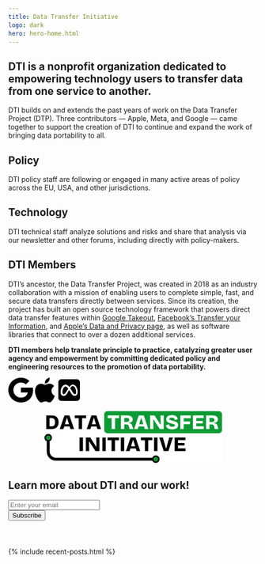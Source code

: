 ```yaml
---
title: Data Transfer Initiative
logo: dark
hero: hero-home.html
---
```


<section class="home-intro-container">
	<h1>
		DTI is a nonprofit organization dedicated to empowering technology users to <span class="emphasis">transfer data</span> from one service to another.
	</h1>
	<div class="home-intro-text">
		<p>
      DTI builds on and extends the past years of work on the Data Transfer Project (DTP). Three contributors &mdash; <span class="emphasis">Apple</span>, <span class="emphasis">Meta</span>, and <span class="emphasis">Google</span> &mdash; came together to support the creation of DTI to continue and expand the work of bringing data portability to all.
		</p>
		<div class="home-intro-subsection">
			<i data-lucide="book-marked" color="var(--logo-green)"></i>
			<h2 class="list-heading">Policy</h2>
			<p>
				DTI policy staff are following or engaged in many active areas of policy across the EU, USA, and other jurisdictions.
			</p>
			<i data-lucide="laptop" color="var(--logo-green)"></i>
			<h2 class="list-heading">Technology</h2>
			<p>
				DTI technical staff analyze solutions and risks and share that analysis via our newsletter and other forums, including directly with policy-makers.
			</p>
		</div>
	</div>
</section>

<section class="slanted-background members-container" style="--slanted-bg-color: var(--light-green)">
	<h2>DTI Members</h2>
	<p>
		DTI’s ancestor, the Data Transfer Project, was created in 2018 as an industry collaboration with a mission of enabling users to complete simple, fast, and secure data transfers directly between services. Since its creation, the project has built an open source technology framework that powers direct data transfer features within <a href="https://takeout.google.com/takeout/transfer/custom/photos" target="_blank" rel="noopener nofollow ">Google Takeout</a>, <a href="http://facebook.com/tyi" target="_blank" rel="noopener nofollow">Facebook’s Transfer your Information</a>, and <a href="https://privacy.apple.com/" target="_blank" rel="noopener nofollow">Apple’s Data and Privacy page</a>, as well as software libraries that connect to over a dozen additional services.
	</p>
	<p class="heading-subtitle">
		<strong>DTI members help translate principle to practice, catalyzing greater user agency and empowerment by committing dedicated policy and engineering resources to the promotion of data portability.</strong>
	</p>
	<div>
		<img height="50" src="/images/icons/google.png" alt="" />
		<img height="50" src="/images/icons/apple.png" alt="" />
		<img height="50" src="/images/icons/meta.png" alt="" />
	</div>
</section>

<figure style="text-align: center;">
	<img src="/images/dtinit_logo_lg.svg" alt="" style="max-width: 100%; width: 361px;" />
</figure>

<section class="subscribe-container" style="padding-bottom: 40px;">
  <div>
    <h2>Learn more about DTI and our work!</h2>
    <div id="mc_embed_shell">
      <div id="mc_embed_signup">
        <form action="https://dtinit.us21.list-manage.com/subscribe/post?u=3ba10a090b97c2dc608fd780e&amp;id=1bb7a69318&amp;f_id=0012d8e1f0" method="post" id="mc-embedded-subscribe-form" name="mc-embedded-subscribe-form" class="validate" target="_self" novalidate="">
          <div id="mc_embed_signup_scroll">
            <div class="mc-field-group">
              <input aria-label="Email address" type="email" name="EMAIL" class="text-input required email" id="mce-EMAIL" required="" value="" placeholder="Enter your email" />
            </div>
            <div aria-hidden="true" style="position: absolute; left: -5000px;">
              <input type="text" name="b_3ba10a090b97c2dc608fd780e_1bb7a69318" tabindex="-1" value="" />
            </div>
            <input type="submit" name="subscribe" id="mc-embedded-subscribe" class="button" value="Subscribe" />
          </div>
        </form>
      </div>
    </div>
  </div>
</section>


{% include recent-posts.html %}
